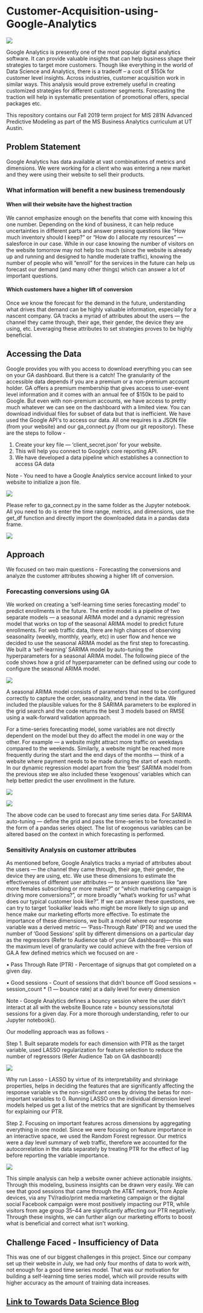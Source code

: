 # Customer-Acquisition-using-Google-Analytics

![](https://r7i3s2u2.rocketcdn.me/wp-content/uploads/2019/08/customer_acquisition_retention.jpg)


Google Analytics is presently one of the most popular digital analytics software. It can provide valuable insights that can help business shape their strategies to target more customers. Though like everything in the world of Data Science and Analytics, there is a tradeoff – a cost of $150k for customer level insights. Across industries, customer acquisition work in similar ways. This analysis would prove extremely useful in creating customized strategies for different customer segments. Forecasting the traction will help in systematic presentation of promotional offers, special packages etc.  

This repository contains our Fall 2019 term project for MIS 281N Advanced Predictive Modeling as part of the MS Business Analytics curriculum at UT Austin.

## Problem Statement

Google Analytics has data available at vast combinations of metrics and dimensions. We were working for a client who was entering a new market and they were using their website to sell their products.

### What information will benefit a new business tremendously 

#### When will their website have the highest traction

We cannot emphasize enough on the benefits that come with knowing this one number. Depending on the kind of business, it can help reduce uncertainties in different parts and answer pressing questions like “How much inventory should I keep?” or “How do I allocate my resources” — salesforce in our case. While in our case knowing the number of visitors on the website tomorrow may not help too much (since the website is already up and running and designed to handle moderate traffic), knowing the number of people who will “enroll” for the services in the future can help us forecast our demand (and many other things) which can answer a lot of important questions.

#### Which customers have a higher lift of conversion

Once we know the forecast for the demand in the future, understanding what drives that demand can be highly valuable information, especially for a nascent company. GA tracks a myriad of attributes about the users — the channel they came through, their age, their gender, the device they are using, etc. Leveraging these attributes to set strategies proves to be highly beneficial. 

## Accessing the Data

Google provides you with you access to download everything you can see on your GA dashboard. But there is a catch! The granularity of the accessible data depends if you are a premium or a non-premium account holder. GA offers a premium membership that gives access to user-event level information and it comes with an annual fee of $150k to be paid to Google. But even with non-premium accounts, we have access to pretty much whatever we can see on the dashboard with a limited view. You can download individual files for subset of data but that is inefficient. We have used the Google API's to access our data. 
All one requires is a JSON file (from your website) and our ga_connect.py (from our git repository). These are the steps to follow -

1. Create your key file — ‘client_secret.json’ for your website. 
2. This will help you connect to Google’s core reporting API. 
3. We have developed a data pipeline which establishes a connection to access GA data 

Note - You need to have a Google Analytics service account linked to your website to initialize a json file. 

![](https://miro.medium.com/max/1400/1*AkskYqw7rHz2x0em2sapUQ.png)

Please refer to ga_connect.py in the same folder as the Jupyter notebook. All you need to do is enter the time range, metrics, and dimensions, use the get_df function and directly import the downloaded data in a pandas data frame.

![](https://miro.medium.com/max/1400/1*4bXDuUEiPPj0k2sGRtcwPA.png)

## Approach

We focused on two main questions - Forecasting the conversions and analyze the customer attributes showing a higher lift of conversion. 

### Forecasting conversions using GA

We worked on creating a ‘self-learning time series forecasting model’ to predict enrollments in the future. The entire model is a pipeline of two separate models — a seasonal ARIMA model and a dynamic regression model that works on top of the seasonal ARIMA model to predict future enrollments. For web traffic data, there are high chances of observing seasonality (weekly, monthly, yearly, etc) in user flow and hence we decided to use the seasonal ARIMA model as the first step to forecasting. We built a ‘self-learning’ SARIMA model by auto-tuning the hyperparameters for a seasonal ARIMA model. The following piece of the code shows how a grid of hyperparameter can be defined using our code to configure the seasonal ARIMA model.

![](https://miro.medium.com/max/1400/1*vtzGDurYw71-p1V8EPRnEw.png)

A seasonal ARIMA model consists of parameters that need to be configured correctly to capture the order, seasonality, and trend in the data. We included the plausible values for the 8 SARIMA parameters to be explored in the grid search and the code returns the best 3 models based on RMSE using a walk-forward validation approach.

For a time-series forecasting model, some variables are not directly dependent on the model but they do affect the model in one way or the other. For example — a website might attract more traffic on weekdays compared to the weekends. Similarly, a website might be reached more frequently during the start and the end days of the months — think of a website where payment needs to be made during the start of each month. In our dynamic regression model apart from the ‘best’ SARIMA model from the previous step we also included these ‘exogenous’ variables which can help better predict the user enrollment in the future.

![](https://miro.medium.com/max/1400/1*bjzAWfB3HvaHntuVQc9eDw.png)

![](https://miro.medium.com/max/1400/1*QzlDb1PZnC4CxaPqydz3IA.png)

The above code can be used to forecast any time series data. For SARIMA auto-tuning — define the grid and pass the time-series to be forecasted in the form of a pandas series object. The list of exogenous variables can be altered based on the context in which forecasting is performed.

### Sensitivity Analysis on customer attributes

As mentioned before, Google Analytics tracks a myriad of attributes about the users — the channel they came through, their age, their gender, the device they are using, etc. We use these dimensions to estimate the effectiveness of different user attributes — to answer questions like “are more females subscribing or more males?” or “which marketing campaign is driving more conversions?”, or more broadly “what’s working for us? what does our typical customer look like?”.
If we can answer these questions, we can try to target ‘lookalike’ leads who might be more likely to sign up and hence make our marketing efforts more effective. To estimate the importance of these dimensions, we built a model where our response variable was a derived metric — ‘Pass-Through Rate’ (PTR) and we used the number of ‘Good Sessions’ split by different dimensions on a particular day as the regressors (Refer to Audience tab of your GA dashboard)— this was the maximum level of granularity we could achieve with the free version of GA.A few defined metrics which we focused on are -

•	Pass Through Rate (PTR) - Percentage of signups that got completed on a given day.

•	Good sessions - Count of sessions that didn’t bounce off 
  Good sessions = session_count * (1 — bounce rate) at a daily level for every dimension

Note - Google Analytics defines a bouncy session where the user didn’t interact at all with the website
Bounce rate = bouncy sessions/total sessions for a given day. For a more thorough understanding, refer to our Jupyter notebook().

Our modelling approach was as follows -

Step 1. Built separate models for each dimension with PTR as the target variable, used LASSO regularization for feature selection to reduce the number of regressors (Refer Audience Tab on GA dashboard))

![](https://miro.medium.com/max/1400/1*BWnw-WMO3b11hMOd6kVoEw.png)

Why run Lasso - LASSO by virtue of its interpretability and shrinkage properties, helps in deciding the features that are significantly affecting the response variable vs the non-significant ones by driving the betas for non-important variables to 0. 
Running LASSO on the individual dimension level models helped us get a list of the metrics that are significant by themselves for explaining our PTR.

Step 2. Focusing on important features across dimensions by aggregating everything in one model. Since we were focusing on feature importance in an interactive space, we used the Random Forest regressor. Our metrics were a day level summary of web traffic, therefore we accounted for the autocorrelation in the data separately by treating PTR for the effect of lag before reporting the variable importance.

![](https://miro.medium.com/max/1400/1*iJeivcKfFitsAiYV0mURjw.png)

This simple analysis can help a website owner achieve actionable insights. Through this modeling, business insights can be drawn very easily. We can see that good sessions that came through the AT&T network, from Apple devices, via any TV/radio/print media marketing campaign or the digital social Facebook campaign were most positively impacting our PTR, while visitors from age group 35–44 are significantly affecting our PTR negatively. Through these insights, we can further align our marketing efforts to boost what is beneficial and correct what isn't working. 

## Challenge Faced - Insufficiency of Data

This was one of our biggest challenges in this project. Since our company set up their website in July, we had only four months of data to work with, not enough for a good time series model. That was our motivation for building a self-learning time series model, which will provide results with higher accuracy as the amount of training data increases. 

## [Link to Towards Data Science Blog](https://medium.com/analytics-vidhya/google-analytics-simplified-28c549babee6)

